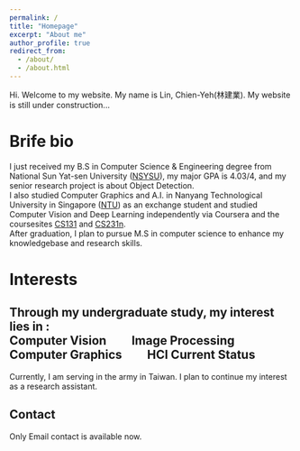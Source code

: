 ```yaml
---
permalink: /
title: "Homepage"
excerpt: "About me"
author_profile: true
redirect_from: 
  - /about/
  - /about.html
---
```


Hi.  Welcome to my website.  My name is Lin, Chien-Yeh(林建業). My website is still under construction...

Brife bio
======
I just received my B.S in Computer Science & Engineering degree from National Sun Yat-sen University ([NSYSU](http://www.nsysu.edu.tw/?Lang=en)), my major GPA is 4.03/4, and my senior research project is about Object Detection.  
I also studied Computer Graphics and A.I. in Nanyang Technological University in Singapore ([NTU](http://www.ntu.edu.sg)) as an exchange student and studied Computer Vision and Deep Learning independently via Coursera and the coursesites [CS131](http://vision.stanford.edu/teaching/cs131_fall1920/index.html) and [CS231n](http://cs231n.stanford.edu/).  
After graduation, I plan to pursue M.S in computer science to enhance my knowledgebase and research skills.

Interests
======
Through my undergraduate study, my interest lies in :  
Computer Vision &nbsp; &nbsp; &nbsp; &nbsp;    Image Processing&nbsp;  &nbsp; &nbsp; &nbsp; &nbsp;      Computer Graphics
&nbsp; &nbsp; &nbsp; &nbsp; HCI
Current Status
------
Currently, I am serving in the army in Taiwan. I plan to continue my interest as a research assistant.

Contact
------
Only Email contact is available now.




